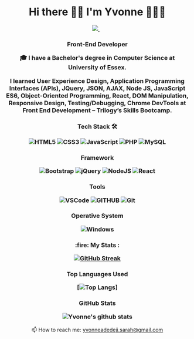 

<h1 align='center'>
  Hi there 👋🏽 I'm Yvonne 👩🏾‍💻
  </h1>

<p align='center'>
    
  <a href="https://www.linkedin.com/in/yvonne-adedeji/">
    <img src="https://img.shields.io/badge/linkedin-%230077B5.svg?&style=for-the-badge&logo=linkedin&logoColor=white" />
  </a>&nbsp;&nbsp;
</p>

<!--<h3 align='center'>

  ![](https://komarev.com/ghpvc/?username=yvonnesarah)
  
  </h3> -->
  

<h3 align='center'>
   
   Front-End Developer<br>
 
 🎓&nbsp;I have a Bachelor's degree in Computer Science at University of Essex.<br>
 
 I learned User Experience Design, Application Programming Interfaces (APIs), JQuery, JSON, AJAX, Node JS, JavaScript ES6, Object-Oriented Programming, React, DOM Manipulation, Responsive Design, Testing/Debugging, Chrome DevTools at Front End Development – Trilogy’s Skills Bootcamp.
 
</h3>

<h3 align="center">Tech Stack 🛠

![HTML5](https://img.shields.io/badge/html5-%23E34F26.svg?style=for-the-badge&logo=html5&logoColor=white)
![CSS3](https://img.shields.io/badge/css3-%231572B6.svg?style=for-the-badge&logo=css3&logoColor=white)
![JavaScript](https://img.shields.io/badge/javascript-%23323330.svg?style=for-the-badge&logo=javascript&logoColor=%23F7DF1E)
![PHP](https://img.shields.io/badge/php-%23777BB4.svg?style=for-the-badge&logo=php&logoColor=white)
![MySQL](https://img.shields.io/badge/MySQL-00000F?style=for-the-badge&logo=mysql&logoColor=white)

</h3>

<h3 align="center">Framework

![Bootstrap](https://img.shields.io/badge/Bootstrap-563D7C?style=for-the-badge&logo=bootstrap&logoColor=white)
![jQuery](https://img.shields.io/badge/jquery-%230769AD.svg?style=for-the-badge&logo=jquery&logoColor=white)
![NodeJS](https://img.shields.io/badge/node.js-6DA55F?style=for-the-badge&logo=node.js&logoColor=white)
![React](https://img.shields.io/badge/react-%2320232a.svg?style=for-the-badge&logo=react&logoColor=%2361DAFB)

</h3>

<h3 align="center">Tools

![VSCode](https://img.shields.io/badge/Visual_Studio_Code-0078D4?style=for-the-badge&logo=visual%20studio%20code&logoColor=white)
![GITHUB](https://img.shields.io/badge/GitHub-100000?style=for-the-badge&logo=github&logoColor=white)
![Git](https://img.shields.io/badge/git-%23F05033.svg?style=for-the-badge&logo=git&logoColor=white)

</h3>

<h3 align="center">Operative System

![Windows](https://img.shields.io/badge/Windows-0078D6?style=for-the-badge&logo=windows&logoColor=white)

</h3>

<h3 align="center"> :fire: My Stats :


[![GitHub Streak](http://github-readme-streak-stats.herokuapp.com?user=yvonnesarah&theme=dark&background=000000)](https://git.io/streak-stats)

</h3>


<h3 align="center">Top Languages Used


[![Top Langs](https://github-readme-stats.vercel.app/api/top-langs/?username=yvonnesarah&layout=compact&theme=vision-friendly-dark)]
</h3>

<h3 align='center'>GitHub Stats 
  
  ![Yvonne's github stats](https://github-readme-stats.vercel.app/api?username=yvonnesarah)

</h3>
  
<p align='center'>
  📫 How to reach me: <a href='mailto:yvonneadedeji.sarah@gmail.com'>yvonneadedeji.sarah@gmail.com</a>
</p>

<!--
**yvonnesarah/yvonnesarah** is a ✨ _special_ ✨ repository because its `README.md` (this file) appears on your GitHub profile.

Here are some ideas to get you started:

- 🔭 I’m currently working on ...
- 🌱 I’m currently learning ...
- 👯 I’m looking to collaborate on ...
- 🤔 I’m looking for help with ...
- 💬 Ask me about ...
- 📫 How to reach me: ...
- 😄 Pronouns: ...
- ⚡ Fun fact: ...
-->
